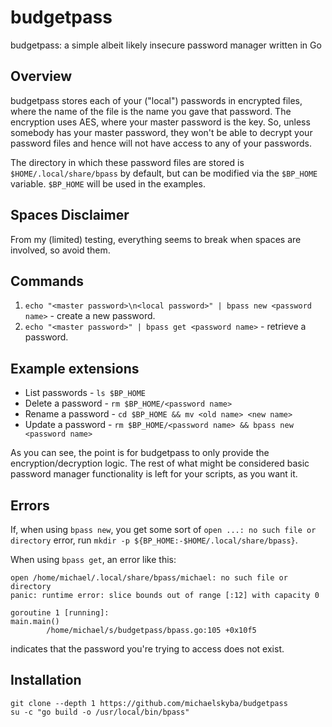 # budgetpass
budgetpass: a simple albeit likely insecure password manager written in Go

## Overview
budgetpass stores each of your ("local") passwords in encrypted files, where
the name of the file is the name you gave that password. The encryption uses
AES, where your master password is the key. So, unless somebody has your master
password, they won't be able to decrypt your password files and hence will not
have access to any of your passwords.

The directory in which these password files are stored is
``$HOME/.local/share/bpass`` by default, but can be modified
via the ``$BP_HOME`` variable. ``$BP_HOME`` will be used in the examples.

## Spaces Disclaimer
From my (limited) testing, everything seems to break when spaces are involved,
so avoid them.

## Commands
1. ``echo "<master password>\n<local password>" | bpass new <password name>`` - create a new password.
2. ``echo "<master password>" | bpass get <password name>`` - retrieve a password.

## Example extensions
- List passwords - ``ls $BP_HOME``
- Delete a password - ``rm $BP_HOME/<password name>``
- Rename a password - ``cd $BP_HOME && mv <old name> <new name>``
- Update a password - ``rm $BP_HOME/<password name> && bpass new <password name>``

As you can see, the point is for budgetpass to only provide the
encryption/decryption logic. The rest of what might be considered basic
password manager functionality is left for your scripts, as you want it.

## Errors
If, when using ``bpass new``, you get some sort of ``open ...: no such file or directory``
error, run ``mkdir -p ${BP_HOME:-$HOME/.local/share/bpass}``.

When using ``bpass get``, an error like this:
```
open /home/michael/.local/share/bpass/michael: no such file or directory
panic: runtime error: slice bounds out of range [:12] with capacity 0

goroutine 1 [running]:
main.main()
        /home/michael/s/budgetpass/bpass.go:105 +0x10f5
```
indicates that the password you're trying to access does not exist.

## Installation
```
git clone --depth 1 https://github.com/michaelskyba/budgetpass
su -c "go build -o /usr/local/bin/bpass"
```
